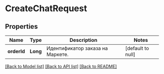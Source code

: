 # CreateChatRequest
## Properties

| Name | Type | Description | Notes |
|------------ | ------------- | ------------- | -------------|
| **orderId** | **Long** | Идентификатор заказа на Маркете. | [default to null] |

[[Back to Model list]](../README.md#documentation-for-models) [[Back to API list]](../README.md#documentation-for-api-endpoints) [[Back to README]](../README.md)

